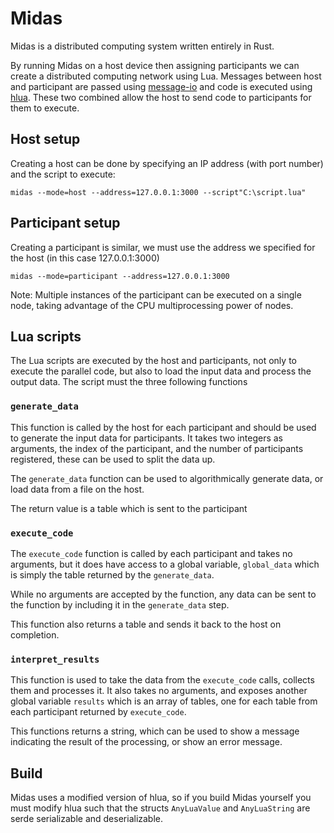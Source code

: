# Midas
Midas is a distributed computing system written entirely in Rust. 

By running Midas on a host device then assigning participants we can create a distributed computing network using Lua. Messages between host and 
participant are passed using [message-io](https://docs.rs/message-io/0.8.1/message_io/) and code is executed using [hlua](https://docs.rs/hlua/0.4.1/hlua/).
These two combined allow the host to send code to participants for them to execute. 

## Host setup

Creating a host can be done by specifying an IP address (with port number) and the script to execute:

```shell
midas --mode=host --address=127.0.0.1:3000 --script"C:\script.lua"
```

## Participant setup

Creating a participant is similar, we must use the address we specified for the host (in this case 127.0.0.1:3000)

```shell
midas --mode=participant --address=127.0.0.1:3000
```

Note: Multiple instances of the participant can be executed on a single node, taking advantage of the CPU multiprocessing power of nodes. 

## Lua scripts

The Lua scripts are executed by the host and participants, not only to execute the parallel code, but also to load the input data and process the output data. The script must the three following functions

### `generate_data`

This function is called by the host for each participant and should be used to generate the input data for participants. It takes two integers as arguments, the index of the participant, and the number of participants registered, these can be used to split the data up. 

The `generate_data` function can be used to algorithmically generate data, or load data from a file on the host.

The return value is a table which is sent to the participant 

### `execute_code`

The `execute_code` function is called by each participant and takes no arguments, but it does have access to a global variable, `global_data` which is simply the table returned by the `generate_data`. 

While no arguments are accepted by the function, any data can be sent to the function by including it in the `generate_data` step.

This function also returns a table and sends it back to the host on completion.

### `interpret_results`

This function is used to take the data from the `execute_code` calls, collects them and processes it. It also takes no arguments, and exposes another global variable `results` which is an array of tables, one for each table from each participant returned by `execute_code`.

This functions returns a string, which can be used to show a message indicating the result of the processing, or show an error message.

## Build

Midas uses a modified version of hlua, so if you build Midas yourself you must modify hlua such that the structs `AnyLuaValue` and `AnyLuaString` are serde serializable and deserializable.